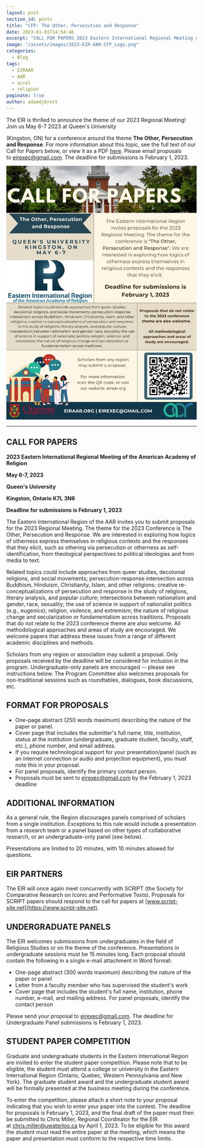 ```yaml
---
layout: post
section_id: posts
title: "CFP: The Other, Persecution and Response"
date: 2023-01-01T14:54:46
excerpt: "CALL FOR PAPERS 2023 Eastern International Regional Meeting of the American Academy of Religion May 6-7, 2023 Queen's University, Kingston, Ontario Deadline for submissions is February 1, 2023"
image: "/assets/images/2023-EIR-AAR-CFP_Logo.png"
categories:
  - Blog
tags:
  - EIRAAR
  - AAR
  - acrel
  - religion
paginate: true
author: adamdjbrett
---
```

The EIR is thrilled to announce the theme of our 2023 Regional Meeting! Join us May 6-7 2023 at Queen's University

(Kingston, ON) for a conference around the theme **The Other, Persecution and Response**. For more information about this topic, see the full text of our Call for Papers below, or view it as a PDF [here](/assets/pdfs/CFP-EIR-2023.pdf). Please email proposals to <eirexec@gmail.com>. The deadline for submissions is February 1, 2023.

![EIR event flyer](/assets/images/2023-eir-aar-flyer.jpg)

* * * 

## CALL FOR PAPERS

**2023 Eastern International Regional Meeting of the American Academy of Religion**

**May 6-7, 2023**

**Queen's University**

**Kingston, Ontario K7L 3N6**

**Deadline for submissions is February 1, 2023**

The Eastern International Region of the AAR invites you to submit proposals for the 2023 Regional Meeting. The theme for the 2023 Conference is The Other, Persecution and Response. We are interested in exploring how logics of otherness express themselves in religious contexts and the responses that they elicit, such as othering via persecution or otherness as self-identification, from theological perspectives to political ideologies and from media to text.

Related topics could include approaches from queer studies, decolonial religions, and social movements; persecution-response intersection across Buddhism, Hinduism, Christianity, Islam, and other religions; creative re-conceptualizations of persecution and response in the study of religions, literary analysis, and popular culture; intersections between nationalism and gender, race, sexuality; the use of science in support of nationalist politics (e.g., eugenics); religion, violence, and extremism; the nature of religious change and secularization or fundamentalism across traditions. Proposals that do not relate to the 2023 conference theme are also welcome. All methodological approaches and areas of study are encouraged. We welcome papers that address these issues from a range of different academic disciplines and methods.

Scholars from any region or association may submit a proposal. Only proposals received by the deadline will be considered for inclusion in the program. Undergraduate-only panels are encouraged -- please see instructions below. The Program Committee also welcomes proposals for non-traditional sessions such as roundtables, dialogues, book discussions, etc.

## FORMAT FOR PROPOSALS

-   One-page abstract (250 words maximum) describing the nature of the paper or panel.
-   Cover page that includes the submitter's full name, title, institution, status at the institution (undergraduate, graduate student, faculty, staff, etc.), phone number, and email address.
-   If you require technological support for your presentation/panel (such as an internet connection or audio and projection equipment), you must note this in your proposal.
-   For panel proposals, identify the primary contact person.
-   Proposals must be sent to <eirexec@gmail.com> by the February 1, 2023 deadline

## ADDITIONAL INFORMATION

As a general rule, the Region discourages panels comprised of scholars from a single institution. Exceptions to this rule would include a presentation from a research team or a panel based on other types of collaborative research, or an undergraduate-only panel (see below).

Presentations are limited to 20 minutes, with 10 minutes allowed for questions.

## EIR PARTNERS

The EIR will once again meet concurrently with SCRIPT (the Society for Comparative Research on Iconic and Performative Texts). Proposals for SCRIPT papers should respond to the call for papers at [www.script-site.net](https://www.script-site.net).

## UNDERGRADUATE PANELS

The EIR welcomes submissions from undergraduates in the field of Religious Studies or on the theme of the conference. Presentations in undergraduate sessions must be 15 minutes long. Each proposal should contain the following in a single e-mail attachment in Word format:

-   One-page abstract (300 words maximum) describing the nature of the paper or panel
-   Letter from a faculty member who has supervised the student's work
-   Cover page that includes the student's full name, institution, phone number, e-mail, and mailing address. For panel proposals, identify the contact person

Please send your proposal to [](mailto:eirexec@gmail.com)<eirexec@gmail.com>. The deadline for Undergraduate Panel submissions is February 1, 2023.

## STUDENT PAPER COMPETITION

Graduate and undergraduate students in the Eastern International Region are invited to enter the student paper competition. Please note that to be eligible, the student must attend a college or university in the Eastern International Region (Ontario, Quebec, Western Pennsylvania and New York). The graduate student award and the undergraduate student award will be formally presented at the business meeting during the conference.

To enter the competition, please attach a short note to your proposal indicating that you wish to enter your paper into the contest. The deadline for proposals is February 1, 2023, and the final draft of the paper must then be submitted to Chris Miller, Regional Coordinator for the EIR at [](mailto:chris.miller@uwaterloo.ca)<chris.miller@uwaterloo.ca> by April 1, 2023. To be eligible for this award the student must read the entire paper at the meeting, which means the paper and presentation must conform to the respective time limits.